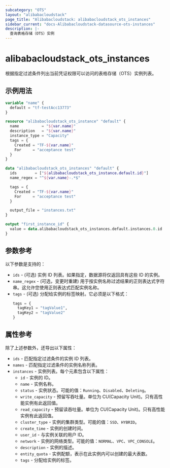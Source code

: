 ```yaml
---
subcategory: "OTS"
layout: "alibabacloudstack"
page_title: "Alibabacloudstack: alibabacloudstack_ots_instances"
sidebar_current: "docs-Alibabacloudstack-datasource-ots-instances"
description: |- 
  查询表格存储（OTS）实例
---
```


# alibabacloudstack_ots_instances

根据指定过滤条件列出当前凭证权限可以访问的表格存储（OTS）实例列表。

## 示例用法

```terraform
variable "name" {
  default = "tf-testAcc13773"
}

resource "alibabacloudstack_ots_instance" "default" {
  name          = "${var.name}"
  description   = "${var.name}"
  instance_type = "Capacity"
  tags = {
    Created = "TF-${var.name}"
    For     = "acceptance test"
  }
}

data "alibabacloudstack_ots_instances" "default" {
  ids        = ["${alibabacloudstack_ots_instance.default.id}"]
  name_regex = "^${var.name}-.*$"

  tags = {
    Created = "TF-${var.name}"
    For     = "acceptance test"
  }

  output_file = "instances.txt"
}

output "first_instance_id" {
  value = data.alibabacloudstack_ots_instances.default.instances.0.id
}
```

## 参数参考

以下参数是支持的：

* `ids` - (可选) 实例 ID 列表。如果指定，数据源将仅返回具有这些 ID 的实例。
* `name_regex` - (可选，变更时重建) 用于按实例名称过滤结果的正则表达式字符串。这允许您使用正则表达式匹配实例名称。
* `tags` - (可选) 分配给实例的标签映射。它必须是以下格式：
  ```terraform
  tags = {
    tagKey1 = "tagValue1",
    tagKey2 = "tagValue2"
  }
  ```

## 属性参考

除了上述参数外，还导出以下属性：

* `ids` - 匹配指定过滤条件的实例 ID 列表。
* `names` - 匹配指定过滤条件的实例名称列表。
* `instances` - 实例列表。每个元素包含以下属性：
  * `id` - 实例的 ID。
  * `name` - 实例名称。
  * `status` - 实例状态。可能的值：`Running`、`Disabled`、`Deleting`。
  * `write_capacity` - 预留写吞吐量。单位为 CU(Capacity Unit)。只有高性能实例有此返回值。
  * `read_capacity` - 预留读吞吐量。单位为 CU(Capacity Unit)。只有高性能实例有此返回值。
  * `cluster_type` - 实例的集群类型。可能的值：`SSD`、`HYBRID`。
  * `create_time` - 实例的创建时间。
  * `user_id` - 与实例关联的用户 ID。
  * `network` - 实例的网络类型。可能的值：`NORMAL`、`VPC`、`VPC_CONSOLE`。
  * `description` - 实例的描述。
  * `entity_quota` - 实例配额，表示在此实例内可以创建的最大表数。
  * `tags` - 分配给实例的标签。